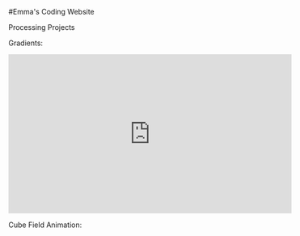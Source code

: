 #Emma's Coding Website

Processing Projects

Gradients:


<script src="processing.min.js"></script>
<canvas data-processing-sources="gradient2.pde"></canvas>

<iframe width="560" height="315" src="https://www.youtube.com/embed/xPhRBU83mBQ" frameborder="0" allow="accelerometer; autoplay; encrypted-media; gyroscope; picture-in-picture" allowfullscreen></iframe>

Cube Field Animation:
<script src="processing.min.js"></script>
<canvas data-processing-sources="cubeField2.pde"></canvas>
